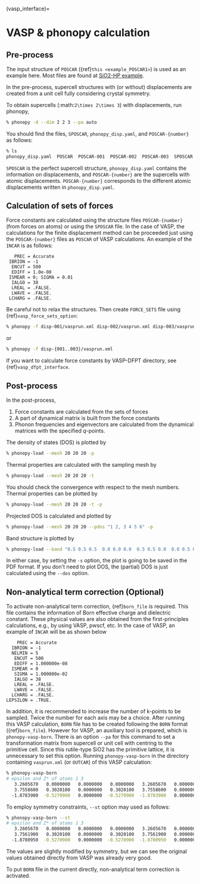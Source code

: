 (vasp_interface)=
# VASP & phonopy calculation

## Pre-process

The input structure of `POSCAR` ({ref}`this <example_POSCAR1>`) is used as an
example here. Most files are found at [SiO2-HP
example](https://github.com/phonopy/phonopy/tree/master/example/SiO2-HP/).

In the pre-process, supercell structures with (or without)
displacements are created from a unit cell fully considering crystal
symmetry.

To obtain supercells (:math:`2\times 2\times 3`) with displacements,
run phonopy,

```bash
% phonopy -d --dim 2 2 3 --pa auto
```

You should find the files, `SPOSCAR`, `phonopy_disp.yaml`, and
`POSCAR-{number}` as follows:

```bash
% ls
phonopy_disp.yaml  POSCAR  POSCAR-001  POSCAR-002  POSCAR-003  SPOSCAR
```

`SPOSCAR` is the perfect supercell structure, `phonopy_disp.yaml`
contains the information on displacements, and `POSCAR-{number}` are
the supercells with atomic displacements. `POSCAR-{number}`
corresponds to the different atomic displacements written in
`phonopy_disp.yaml`.

## Calculation of sets of forces

Force constants are calculated using the structure files
`POSCAR-{number}` (from forces on atoms) or using the `SPOSCAR`
file. In the case of VASP, the calculations for the finite
displacement method can be proceeded just using the
`POSCAR-{number}` files as `POSCAR` of VASP calculations. An
example of the `INCAR` is as follows:

```
   PREC = Accurate
 IBRION = -1
  ENCUT = 500
  EDIFF = 1.0e-08
 ISMEAR = 0; SIGMA = 0.01
  IALGO = 38
  LREAL = .FALSE.
  LWAVE = .FALSE.
 LCHARG = .FALSE.
```

Be careful not to relax the structures. Then create `FORCE_SETS`
file using {ref}`vasp_force_sets_option`:

```bash
% phonopy -f disp-001/vasprun.xml disp-002/vasprun.xml disp-003/vasprun.xml
```

or

```bash
% phonopy -f disp-{001..003}/vasprun.xml
```

If you want to calculate force constants by VASP-DFPT directory, see
{ref}`vasp_dfpt_interface`.

## Post-process

In the post-process,

1. Force constants are calculated from the sets of forces
2. A part of dynamical matrix is built from the force constants
3. Phonon frequencies and eigenvectors are calculated from the
   dynamical matrices with the specified *q*-points.

The density of states (DOS) is plotted by

```bash
% phonopy-load --mesh 20 20 20 -p
```

Thermal properties are calculated with the sampling mesh by
```bash
% phonopy-load --mesh 20 20 20 -t
```

You should check the convergence with respect to the mesh numbers.
Thermal properties can be plotted by

```bash
% phonopy-load --mesh 20 20 20 -t -p
```

Projected DOS is calculated and plotted by

```bash
% phonopy-load --mesh 20 20 20 --pdos "1 2, 3 4 5 6" -p
```

Band structure is plotted by

```bash
% phonopy-load --band "0.5 0.5 0.5  0.0 0.0 0.0  0.5 0.5 0.0  0.0 0.5 0.0" -p
```

In either case, by setting the `-s` option, the plot is going to be
saved in the PDF format. If you don't need to plot DOS, the (partial)
DOS is just calculated using the `--dos` option.

## Non-analytical term correction (Optional)

To activate non-analytical term correction, {ref}`born_file` is
required. This file contains the information of Born effective charge
and dielectric constant. These physical values are also obtained from
the first-principles calculations, e.g., by using VASP, pwscf, etc. In
the case of VASP, an example of `INCAR` will be as shown below

```
    PREC = Accurate
  IBRION = -1
  NELMIN = 5
   ENCUT = 500
   EDIFF = 1.000000e-08
  ISMEAR = 0
   SIGMA = 1.000000e-02
   IALGO = 38
   LREAL = .FALSE.
   LWAVE = .FALSE.
  LCHARG = .FALSE.
LEPSILON = .TRUE.
```

In addition, it is recommended to increase the number of k-points to
be sampled. Twice the number for each axis may be a choice. After
running this VASP calculation, `BORN` file has to be created
following the `BORN` format ({ref}`born_file`). However for VASP, an
auxiliary tool is prepared, which is `phonopy-vasp-born`. There is
an option `--pa` for this command to set a transformation matrix
from supercell or unit cell with centring to the primitive cell. Since
this rutile-type SiO2 has the primitive lattice, it is unnecessary to
set this option. Running `phonopy-vasp-born` in the directory
containing `vasprun.xml` (or `OUTCAR`) of this VASP calculation:

```bash
% phonopy-vasp-born
# epsilon and Z* of atoms 1 3
   3.2605670   0.0000000   0.0000000   0.0000000   3.2605670   0.0000000   0.0000000   0.0000000   3.4421330
   3.7558600   0.3020100   0.0000000   0.3020100   3.7558600   0.0000000   0.0000000   0.0000000   3.9965200
  -1.8783900  -0.5270900   0.0000000  -0.5270900  -1.8783900   0.0000000   0.0000100   0.0000100  -1.9987900
```

To employ symmetry constraints, `--st` option may used as follows:

```bash
% phonopy-vasp-born --st
# epsilon and Z* of atoms 1 3
   3.2605670   0.0000000   0.0000000   0.0000000   3.2605670   0.0000000   0.0000000   0.0000000   3.4421330
   3.7561900   0.3020100   0.0000000   0.3020100   3.7561900   0.0000000   0.0000000   0.0000000   3.9968733
  -1.8780950  -0.5270900   0.0000000  -0.5270900  -1.8780950   0.0000000   0.0000000   0.0000000  -1.9984367
```

The values are slightly modified by symmetry, but we can see the
original values obtained directly from VASP was already very good.

To put `BORN` file in the current directly, non-analytical term correction is
activated.
